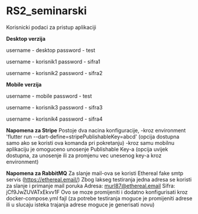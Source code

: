 # RS2_seminarski

Korisnicki podaci za pristup aplikaciji

**Desktop verzija**

username - desktop
password - test

username - korisnik1
password - sifra1

username - korisnik2
password - sifra2

**Mobile verzija**

username - mobile
password - test

username - korisnik3
password - sifra3

username - korisnik4
password - sifra4

**Napomena za Stripe**
Postoje dva nacina konfiguracije,
-kroz environment 'flutter run --dart-define=stripePublishableKey=abcd' (opcija dostupna samo ako se koristi ova komanda pri pokretanju)
-kroz samu mobilnu aplikaciju je omoguceno unosenje Publishable Key-a (opcija uvijek dostupna, za unosenje ili za promjenu vec unesenog key-a kroz environment)

**Napomena za RabbitMQ**
Za slanje mail-ova se koristi Ethereal fake smtp servis (https://ethereal.email/) 
Zbog lakseg testiranja jedna adresa se koristi za slanje i primanje mail poruka 
Adresa: murl87@ethereal.email
Sifra: jCf9JwZUVATxEkvv1F 
Ovo se moze promijeniti i dodatno konfigurisati kroz docker-compose.yml fajl (za potrebe testiranja moguce je promijeniti adrese ili u slucaju isteka trajanja adrese moguce je generisati novu) 